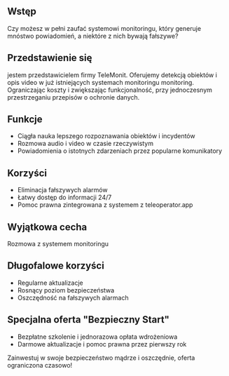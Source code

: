 ## Wstęp
Czy możesz w pełni zaufać systemowi monitoringu, który generuje mnóstwo powiadomień, a niektóre z nich bywają fałszywe?

## Przedstawienie się


jestem przedstawicielem firmy TeleMonit.
Oferujemy detekcją obiektów i opis video w już istniejących systemach monitoringu monitoring.
Ograniczając koszty i zwiększając funkcjonalność, przy jednoczesnym przestrzeganiu przepisów o ochronie danych.


## Funkcje

- Ciągła nauka lepszego rozpoznawania obiektów i incydentów
- Rozmowa audio i video w czasie rzeczywistym
- Powiadomienia o istotnych zdarzeniach przez popularne komunikatory

## Korzyści

- Eliminacja fałszywych alarmów
- Łatwy dostęp do informacji 24/7
- Pomoc prawna zintegrowana z systemem z teleoperator.app


## Wyjątkowa cecha

Rozmowa z systemem monitoringu

## Długofalowe korzyści

- Regularne aktualizacje
- Rosnący poziom bezpieczeństwa
- Oszczędność na fałszywych alarmach


## Specjalna oferta "Bezpieczny Start"

- Bezpłatne szkolenie i jednorazowa opłata wdrożeniowa
- Darmowe aktualizacje i pomoc prawna przez pierwszy rok

Zainwestuj w swoje bezpieczeństwo mądrze i oszczędnie, oferta ograniczona czasowo!
